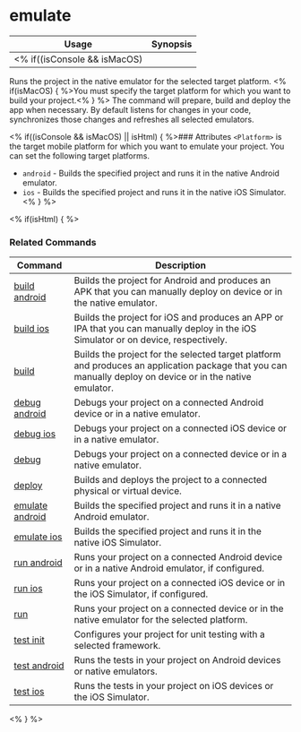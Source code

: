 emulate
==========

Usage | Synopsis
---|---
<% if((isConsole && isMacOS) || isHtml) { %>General | `$ tns emulate <Platform>`<% } %><% if(isConsole && (isLinux || isWindows)) { %>General | `$ tns emulate android`<% } %>

Runs the project in the native emulator for the selected target platform. <% if(isMacOS) { %>You must specify the target platform for which you want to build your project.<% } %> The command will prepare, build and deploy the app when necessary. By default listens for changes in your code, synchronizes those changes and refreshes all selected emulators.

<% if((isConsole && isMacOS) || isHtml) { %>### Attributes
`<Platform>` is the target mobile platform for which you want to emulate your project. You can set the following target platforms.
* `android` - Builds the specified project and runs it in the native Android emulator.
* `ios` - Builds the specified project and runs it in the native iOS Simulator.<% } %>

<% if(isHtml) { %>
### Related Commands

Command | Description
----------|----------
[build android](build-android.html) | Builds the project for Android and produces an APK that you can manually deploy on device or in the native emulator.
[build ios](build-ios.html) | Builds the project for iOS and produces an APP or IPA that you can manually deploy in the iOS Simulator or on device, respectively.
[build](build.html) | Builds the project for the selected target platform and produces an application package that you can manually deploy on device or in the native emulator.
[debug android](debug-android.html) | Debugs your project on a connected Android device or in a native emulator.
[debug ios](debug-ios.html) | Debugs your project on a connected iOS device or in a native emulator.
[debug](debug.html) | Debugs your project on a connected device or in a native emulator.
[deploy](deploy.html) | Builds and deploys the project to a connected physical or virtual device.
[emulate android](emulate-android.html) | Builds the specified project and runs it in a native Android emulator.
[emulate ios](emulate-ios.html) | Builds the specified project and runs it in the native iOS Simulator.
[run android](run-android.html) | Runs your project on a connected Android device or in a native Android emulator, if configured.
[run ios](run-ios.html) | Runs your project on a connected iOS device or in the iOS Simulator, if configured.
[run](run.html) | Runs your project on a connected device or in the native emulator for the selected platform.
[test init](test-init.html) | Configures your project for unit testing with a selected framework.
[test android](test-android.html) | Runs the tests in your project on Android devices or native emulators.
[test ios](test-ios.html) | Runs the tests in your project on iOS devices or the iOS Simulator.
<% } %>